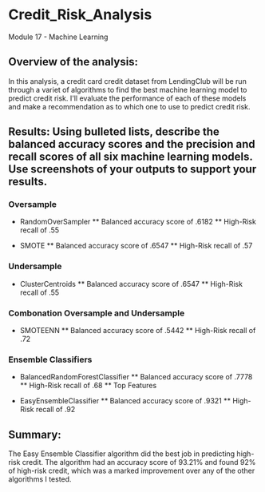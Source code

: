# Credit_Risk_Analysis
Module 17 - Machine Learning


## Overview of the analysis: 
In this analysis, a credit card credit dataset from LendingClub will be run through a variet of algorithms to find the best machine learning model to predict credit risk. I'll evaluate the performance of each of these models and make a recommendation as to which one to use to predict credit risk.

## Results: Using bulleted lists, describe the balanced accuracy scores and the precision and recall scores of all six machine learning models. Use screenshots of your outputs to support your results.

### Oversample
* RandomOverSampler 
** Balanced accuracy score of .6182
** High-Risk recall of .55

* SMOTE
** Balanced accuracy score of .6547
** High-Risk recall of .57

### Undersample 
* ClusterCentroids
** Balanced accuracy score of .6547
** High-Risk recall of .55

### Combonation Oversample and Undersample 
* SMOTEENN 
** Balanced accuracy score of .5442
** High-Risk recall of .72

### Ensemble Classifiers 
* BalancedRandomForestClassifier 
** Balanced accuracy score of .7778
** High-Risk recall of .68
** Top Features

* EasyEnsembleClassifier
** Balanced accuracy score of .9321
** High-Risk recall of .92

## Summary: 
The Easy Ensemble Classifier algorithm did the best job in predicting high-risk credit. The algorithm had an accuracy score of 93.21% and found 92% of high-risk credit, which was a marked improvement over any of the other algorithms I tested. 




